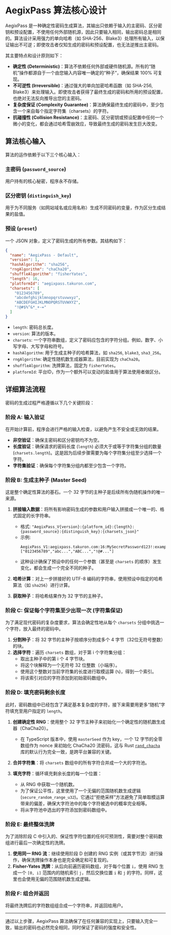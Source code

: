 # AegixPass 算法核心设计

AegixPass 是一种确定性密码生成算法，其输出只依赖于输入的主密码、区分密钥和预设配置，不使用任何外部随机源，因此只要输入相同，输出密码总是相同的。算法设计采用强力的单向哈希（如 SHA-256、Blake3）处理所有输入，以保证输出不可逆；即使攻击者仅知生成的密码和预设配置，也无法逆推出主密码。

其主要特点和设计原则如下：

- **确定性 (Deterministic)**：算法不依赖任何外部或硬件随机源。所有的“随机”操作都源自于一个由您输入内容唯一确定的“种子”，确保结果 100% 可复现。
- **不可逆性 (Irreversible)**：通过强大的单向加密哈希函数（如 SHA-256, Blake3）来处理输入。即使攻击者获得了最终生成的密码和所用的预设配置，也绝对无法反向推导出您的主密码。
- **复杂度保证 (Complexity Guarantee)**：算法确保最终生成的密码中，至少包含一个来自每个指定字符集（charsets）的字符。
- **抗碰撞性 (Collision Resistance)**：主密码、区分密钥或预设配置中任何一个微小的变化，都会通过哈希雪崩效应，导致最终生成的密码发生巨大改变。

## 算法核心输入

算法的运作依赖于以下三个核心输入：

### 主密码 (`password_source`)
用户持有的核心秘密，程序永不存储。

### 区分密钥 (`distinguish_key`)
用于为不同服务（如网站域名或应用名称）生成不同密码的变量，作为区分生成结果的盐值。

### 预设 (`preset`)
一个 JSON 对象，定义了密码生成的所有参数。其结构如下：

```json
{
  "name": "AegixPass - Default",
  "version": 1,
  "hashAlgorithm": "sha256",
  "rngAlgorithm": "chaCha20",
  "shuffleAlgorithm": "fisherYates",
  "length": 16,
  "platformId": "aegixpass.takuron.com",
  "charsets": [
    "0123456789",
    "abcdefghijklmnopqrstuvwxyz",
    "ABCDEFGHIJKLMNOPQRSTUVWXYZ",
    "!@#$%^&*_+-="
  ]
}
```

- `length`: 密码总长度。
- `version`: 算法的版本。
- `charsets`: 一个字符串数组，定义了密码应包含的字符分组。例如，数字、小写字母、大写字母和符号。
- `hashAlgorithm`: 用于生成主种子的哈希算法，如 `sha256`, `blake3`, `sha3_256`。
- `rngAlgorithm`: 确定性随机数生成器算法，目前实现为 `chaCha20`。
- `shuffleAlgorithm`: 洗牌算法，固定为 `fisherYates`。
- `platformId`: 平台ID，作为一个额外可以变动的盐值用于算法使用者做区分。

## 详细算法流程

密码的生成过程严格遵循以下几个关键阶段：

### 阶段 A: 输入验证

在开始计算前，程序会进行严格的输入检查，以避免产生不安全或无效的结果。

- **非空验证**：确保主密码和区分密钥均不为空。
- **长度验证**：确保请求的密码长度 (`length`) 必须大于或等于字符集分组的数量 (`charsets.length`)。这是因为后续步骤需要为每个字符集分组至少选择一个字符。
- **字符集验证**：确保每个字符集分组内都至少包含一个字符。

### 阶段 B: 生成主种子 (Master Seed)

这是整个确定性算法的基石。一个 32 字节的主种子是后续所有伪随机操作的唯一来源。

1. **拼接输入数据**：将所有影响密码生成的参数和用户输入拼接成一个唯一的、格式固定的长字符串。
    - 格式: `"AegixPass_V{version}:{platform_id}:{length}:{password_source}:{distinguish_key}:{charsets_json}"`
    - 示例:
      ```
      AegixPass_V1:aegixpass.takuron.com:16:MySecretPassword123!:example.com:["0123456789","abc...","ABC...","!@#..."]
      ```
    - 这种设计确保了预设中的任何一个参数（甚至是 `charsets` 的顺序）发生变化，都会生成一个完全不同的种子。

2. **哈希计算**：对上一步拼接好的 UTF-8 编码的字符串，使用预设中指定的哈希算法（如 `sha256`）进行计算。

3. **获取种子**：将哈希结果作为 32 字节的主种子。

### 阶段 C: 保证每个字符集至少出现一次 (字符集保证)

为了满足现代密码的复杂度要求，算法会确定性地从每个 `charsets` 分组中挑选一个字符，放入最终的密码中。

1. **分割种子**：将 32 字节的主种子按顺序分割成多个 4 字节（32位无符号整数）的块。
2. **选择字符**：遍历 `charsets` 数组，对于第 i 个字符集分组：
    - 取出主种子中的第 i 个 4 字节块。
    - 将这个块解释为一个无符号 32 位整数（小端序）。
    - 使用这个整数对当前字符集的长度进行取模运算 (`%`)，得到一个索引。
    - 将该索引对应的字符添加到初始密码数组中。

### 阶段 D: 填充密码剩余长度

此时，密码数组中已经包含了满足基本复杂度的字符，接下来需要用更多“随机”字符填充至用户指定的 `length`。

1. **创建确定性 RNG**：使用整个 32 字节主种子来初始化一个确定性的随机数生成器（ChaCha20）。
    - 在 TypeScript 版本中，使用 `masterSeed` 作为 key，一个 12 字节的全零数组作为 nonce 来初始化 ChaCha20 流密码，这与 Rust [`rand_chacha`](https://crates.io/crates/rand_chacha) 库的默认行为完全一致，是跨平台兼容的关键。

2. **合并字符集**：将 `charsets` 数组中的所有字符合并成一个大的字符池。

3. **填充字符**：循环填充剩余长度的每一个位置：
    - 从 RNG 中获取一个随机数。
    - 为了保证公平性，这里使用了一个无偏的范围随机数生成逻辑 (`secure_random_range_u32`)。它通过“拒绝采样”方法避免了简单取模运算带来的偏差，确保大字符池中的每个字符被选中的概率完全相等。
    - 将从字符池中选出的字符添加到密码数组中。

### 阶段 E: 最终整体洗牌

为了消除阶段 C 中引入的、保证性字符位置的任何可预测性，需要对整个密码数组进行最后一次确定性的洗牌。

1. **使用同一 RNG 流**：继续使用阶段 D 创建的 RNG 实例（或其字节流）进行操作，确保洗牌操作本身也是完全确定和可复现的。
2. **Fisher-Yates 洗牌**：从后向前遍历密码数组，对于每个位置 `i`，使用 RNG 生成一个 `[0, i]` 范围内的随机索引 `j`，然后交换位置 `i` 和 `j` 的字符。同样，这里也会使用无偏的范围随机数生成逻辑。

### 阶段 F: 组合并返回

将最终洗牌后的字符数组组合成一个字符串，并返回给用户。

---

通过以上步骤，AegixPass 算法确保了在任何兼容的实现上，只要输入完全一致，输出的密码也必然完全相同，同时保证了密码的强度和安全性。
